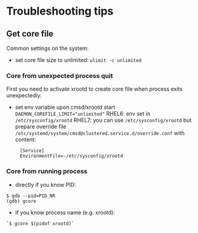 # Troubleshooting tips

## Get core file
Common settings on the system:
* set core file size to unlimited: `ulimit -c unlimited`

### Core from unexpected process quit

First you need to activate xrootd to create core file when process exits unexpectedly:

* set env variable upon cmsd/xrootd start `DAEMON_COREFILE_LIMIT="unlimited"`
    RHEL6: env set in `/etc/sysconfig/xrootd`
    RHEL7: you can use `/etc/sysconfig/xrootd` but prepare override file `/etc/systemd/system/cmsd@clustered.service.d/override.conf` with content:
```
     [Service]
     EnvironmentFile=-/etc/sysconfig/xrootd
```

### Core from running process
* directly if you know PID: 
```
$ gdb --pid=PID_NR
(gdb) gcore
```

* if you know process name (e.g. xrootd):
```
`$ gcore $(pidof xrootd)`
```
